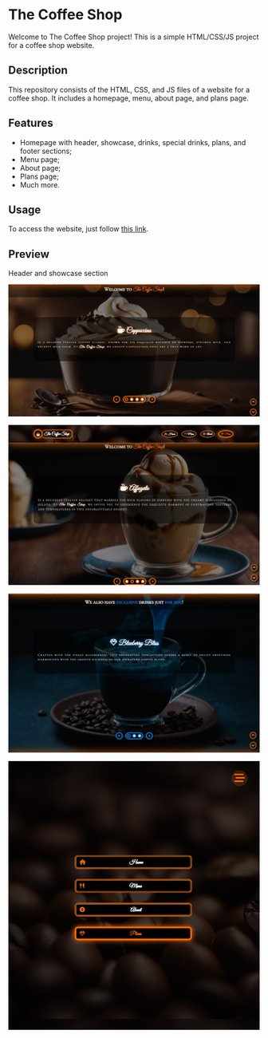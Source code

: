 # The Coffee Shop

Welcome to The Coffee Shop project! This is a simple HTML/CSS/JS project for a coffee shop website.

## Description

This repository consists of the HTML, CSS, and JS files of a website for a coffee shop. It includes a homepage, menu, about page, and plans page.

## Features

- Homepage with header, showcase, drinks, special drinks, plans, and footer sections;
- Menu page;
- About page;
- Plans page;
- Much more.

## Usage

To access the website, just follow [this link](https://filipe-2.github.io/TheCoffeeShop/).

## Preview

Header and showcase section

![Preview 1](assets/preview.png)

![Preview 2](assets/preview2.png)

![Preview 3](assets/preview3.png)

![Preview 4](assets/preview4.png)
